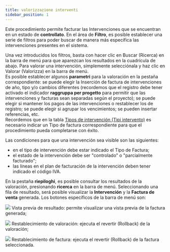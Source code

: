 ```yaml
---
title: valorizzazione interventi
sidebar_position: 1
---
```


Este procedimiento permite facturar las Intervenciones que se encuentran en un estado de **controllato**. En el área de **Filtro**, es posible establecer una serie de filtros para poder buscar de manera más específica las intervenciones presentes en el sistema.

Una vez introducidos los filtros, basta con hacer clic en Buscar (Ricerca) en la barra de menú para que aparezcan los resultados en la cuadrícula de abajo. Para valorar una intervención, simplemente selecciónala y haz clic en Valorar (Valorizza) en la barra de menú.  
Es posible establecer algunos **parametri** para la valoración en la pestaña correspondiente: se puede elegir la Inserción de factura de intervenciones de año, tipo y/o cambios diferentes (recordemos que el registro debe tener activado el indicador **raggruppa per progetto** para permitir que las intervenciones y facturas sean separadas según el proyecto); se puede elegir si mantener los pagos de las intervenciones o restablecer los de registro; se puede elegir si agrupar los vencimientos; se pueden insertar referencias, etc.  
Recordemos que en la tabla [Tipos de intervención (Tipi intervento)](/docs/configurations/tables/project-management/intervention-type/) es necesario indicar un Tipo de factura correspondiente para que el procedimiento pueda completarse con éxito.

Las condiciones para que una intervención sea visible son las siguientes:  
- en el tipo de intervención debe estar indicado el Tipo de Factura;  
- el estado de la intervención debe ser "controlado" o "parcialmente facturado";  
- las líneas en el plan de facturación de la intervención deben tener indicado el código IVA.  

En la pestaña **riepiloghi**, es posible consultar los resultados de la valoración, presionando **ricerca** en la barra de menú. Seleccionando una fila de resultado, será posible visualizar la **Intervención** y la **Factura de venta** generada. Los botones específicos de la barra de menú son:

![](/img/neutral/common/preview.png) Vista previa de resultado: permite visualizar una vista previa de la factura generada;  

![](/img/neutral/common/execute-restore.png) Restablecimiento de valoración: ejecuta el revertir (Rollback) de la valoración;  

![](/img/neutral/common/rollback.png) Restablecimiento de factura: ejecuta el revertir (Rollback) de la factura seleccionada.